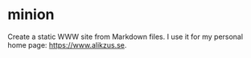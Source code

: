 minion
=======

Create a static WWW site from Markdown files. I use it for my personal home
page: https://www.alikzus.se.
